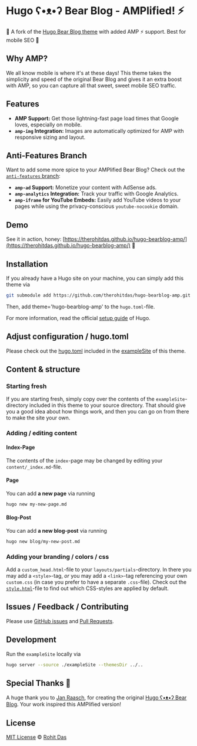 # Hugo ʕ•ᴥ•ʔ Bear Blog - AMPlified!  ⚡️

🧸 A fork of the [Hugo Bear Blog theme](https://github.com/janraasch/hugo-bearblog) with added AMP ⚡️ support. Best for mobile SEO 🤌

##  Why AMP?

We all know mobile is where it's at these days!  This theme takes the simplicity and speed of the original Bear Blog and gives it an extra boost with AMP, so you can capture all that sweet, sweet mobile SEO traffic. 

## Features

- **AMP Support:**  Get those lightning-fast page load times that Google loves, especially on mobile.
- **`amp-img` Integration:** Images are automatically optimized for AMP with responsive sizing and layout. 

## Anti-Features Branch

Want to add some more spice to your AMPlified Bear Blog?  Check out the  [`anti-features` branch](https://github.com/therohitdas/hugo-bearblog-amp/tree/anti-features):

- **`amp-ad` Support:**  Monetize your content with AdSense ads.
- **`amp-analytics` Integration:** Track your traffic with Google Analytics.
- **`amp-iframe` for YouTube Embeds:**  Easily add YouTube videos to your pages while using the privacy-conscious `youtube-nocookie` domain.

## Demo

See it in action, honey: [https://therohitdas.github.io/hugo-bearblog-amp/](https://therohitdas.github.io/hugo-bearblog-amp/) 🎯

## Installation

If you already have a Hugo site on your machine, you can simply add this theme via

```bash
git submodule add https://github.com/therohitdas/hugo-bearblog-amp.git themes/hugo-bearblog-amp
```

Then, add theme='hugo-bearblog-amp' to the `hugo.toml`-file.

For more information, read the official [setup guide](https://gohugo.io/getting-started/installing) of Hugo.

## Adjust configuration / hugo.toml

Please check out the [hugo.toml](https://github.com/therohitdas/hugo-bearblog-amp/blob/master/exampleSite/hugo.toml) included in the [exampleSite](https://github.com/therohitdas/hugo-bearblog-amp/tree/master/exampleSite) of this theme.

## Content & structure

### Starting fresh

If you are starting fresh, simply copy over the contents of the `exampleSite`-directory included in this theme to your source directory. That should give you a good idea about how things work, and then you can go on from there to make the site your own.

### Adding / editing content

#### Index-Page

The contents of the `index`-page may be changed by editing your `content/_index.md`-file.

#### Page

You can add **a new page** via running

```bash
hugo new my-new-page.md
```

#### Blog-Post

You can add **a new blog-post** via running

```bash
hugo new blog/my-new-post.md
```

### Adding your branding / colors / css

Add a `custom_head.html`-file to your `layouts/partials`-directory. In there you may add a `<style>`-tag, *or* you may add a `<link>`-tag referencing your own `custom.css` (in case you prefer to have a separate `.css`-file). Check out the [`style.html`](https://github.com/therohitdas/hugo-bearblog-amp/blob/master/layouts/partials/style.html)-file to find out which CSS-styles are applied by default.

## Issues / Feedback / Contributing
Please use [GitHub issues](https://github.com/therohitdas/hugo-bearblog-amp/issues) and [Pull Requests](https://github.com/therohitdas/hugo-bearblog-amp/pulls).

## Development
Run the `exampleSite` locally via

```bash
hugo server --source ./exampleSite --themesDir ../..
```

## Special Thanks 🎁

A huge thank you to [Jan Raasch](https://www.janraasch.com), for creating the original [Hugo ʕ•ᴥ•ʔ Bear Blog](https://github.com/janraasch/hugo-bearblog). Your work inspired this AMPlified version! 

## License
[MIT License](http://en.wikipedia.org/wiki/MIT_License) © [Rohit Das](https://therohitdas.com)